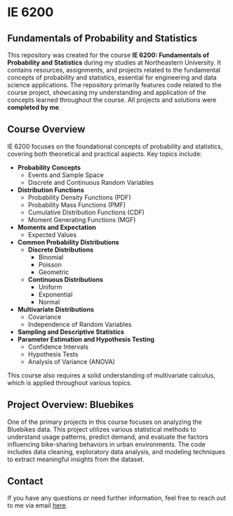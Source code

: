 # IE 6200
  ## Fundamentals of Probability and Statistics

This repository was created for the course **IE 6200: Fundamentals of Probability and Statistics** during my studies at Northeastern University. It contains resources, assignments, and projects related to the fundamental concepts of probability and statistics, essential for engineering and data science applications. The repository primarily features code related to the course project, showcasing my understanding and application of the concepts learned throughout the course. All projects and solutions were **completed by me**.

## Course Overview

IE 6200 focuses on the foundational concepts of probability and statistics, covering both theoretical and practical aspects. Key topics include:

- **Probability Concepts**
  - Events and Sample Space
  - Discrete and Continuous Random Variables
- **Distribution Functions**
  - Probability Density Functions (PDF)
  - Probability Mass Functions (PMF)
  - Cumulative Distribution Functions (CDF)
  - Moment Generating Functions (MGF)
- **Moments and Expectation**
  - Expected Values
- **Common Probability Distributions**
  - **Discrete Distributions**
    - Binomial
    - Poisson
    - Geometric
  - **Continuous Distributions**
    - Uniform
    - Exponential
    - Normal
- **Multivariate Distributions**
  - Covariance
  - Independence of Random Variables
- **Sampling and Descriptive Statistics**
- **Parameter Estimation and Hypothesis Testing**
  - Confidence Intervals
  - Hypothesis Tests
  - Analysis of Variance (ANOVA)

This course also requires a solid understanding of multivariate calculus, which is applied throughout various topics.

## Project Overview: Bluebikes

One of the primary projects in this course focuses on analyzing the Bluebikes data. This project utilizes various statistical methods to understand usage patterns, predict demand, and evaluate the factors influencing bike-sharing behaviors in urban environments. The code includes data cleaning, exploratory data analysis, and modeling techniques to extract meaningful insights from the dataset.

## Contact

If you have any questions or need further information, feel free to reach out to me via email [here](mailto:natdave545@gmail.com).
